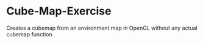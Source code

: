 # Cube-Map-Exercise
Creates a cubemap from an environment map in OpenGL without any actual cubemap function
